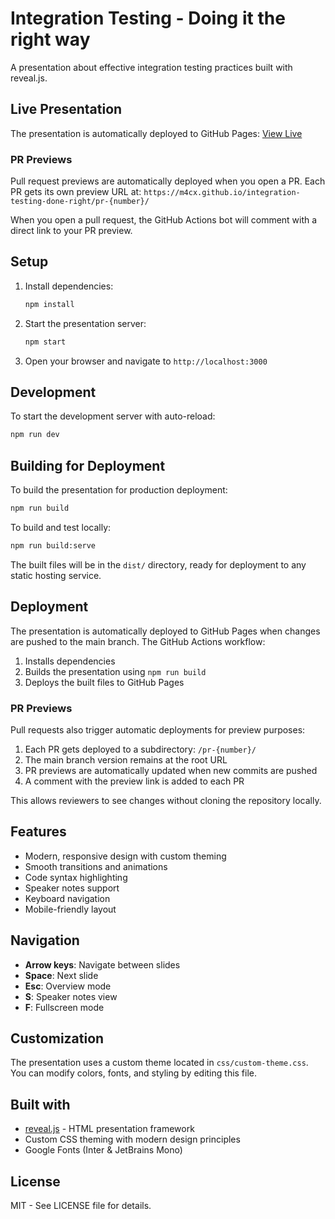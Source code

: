 # Integration Testing - Doing it the right way

A presentation about effective integration testing practices built with reveal.js.

## Live Presentation

The presentation is automatically deployed to GitHub Pages: [View Live](https://m4cx.github.io/integration-testing-done-right/)

### PR Previews

Pull request previews are automatically deployed when you open a PR. Each PR gets its own preview URL at:
`https://m4cx.github.io/integration-testing-done-right/pr-{number}/`

When you open a pull request, the GitHub Actions bot will comment with a direct link to your PR preview.

## Setup

1. Install dependencies:
   ```bash
   npm install
   ```

2. Start the presentation server:
   ```bash
   npm start
   ```

3. Open your browser and navigate to `http://localhost:3000`

## Development

To start the development server with auto-reload:
```bash
npm run dev
```

## Building for Deployment

To build the presentation for production deployment:
```bash
npm run build
```

To build and test locally:
```bash
npm run build:serve
```

The built files will be in the `dist/` directory, ready for deployment to any static hosting service.

## Deployment

The presentation is automatically deployed to GitHub Pages when changes are pushed to the main branch. The GitHub Actions workflow:

1. Installs dependencies
2. Builds the presentation using `npm run build`
3. Deploys the built files to GitHub Pages

### PR Previews

Pull requests also trigger automatic deployments for preview purposes:

1. Each PR gets deployed to a subdirectory: `/pr-{number}/`
2. The main branch version remains at the root URL
3. PR previews are automatically updated when new commits are pushed
4. A comment with the preview link is added to each PR

This allows reviewers to see changes without cloning the repository locally.

## Features

- Modern, responsive design with custom theming
- Smooth transitions and animations
- Code syntax highlighting
- Speaker notes support
- Keyboard navigation
- Mobile-friendly layout

## Navigation

- **Arrow keys**: Navigate between slides
- **Space**: Next slide
- **Esc**: Overview mode
- **S**: Speaker notes view
- **F**: Fullscreen mode

## Customization

The presentation uses a custom theme located in `css/custom-theme.css`. You can modify colors, fonts, and styling by editing this file.

## Built with

- [reveal.js](https://revealjs.com/) - HTML presentation framework
- Custom CSS theming with modern design principles
- Google Fonts (Inter & JetBrains Mono)

## License

MIT - See LICENSE file for details.